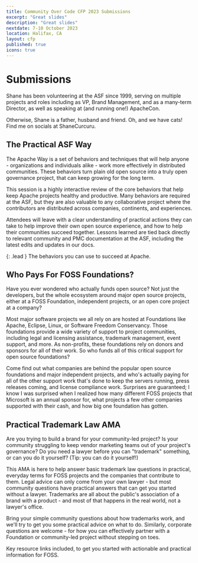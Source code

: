 ```yaml
---
title: Community Over Code CFP 2023 Submissions
excerpt: "Great slides"
description: "Great slides"
nextdate: 7-10 October 2023
location: Halifax, CA
layout: cfp
published: true
icons: true
---
```


# Submissions

Shane has been volunteering at the ASF since 1999, serving on multiple projects and roles including as VP, Brand Management, and as a many-term Director, as well as speaking at (and running one!) ApacheCon.

Otherwise, Shane is a father, husband and friend.  Oh, and we have cats!  Find me on socials at ShaneCurcuru.

## The Practical ASF Way

The Apache Way is a set of behaviors and techniques that will help anyone - organizations and individuals alike - work more effectively in distributed communities.  These behaviors turn plain old open source into a truly open governance project, that can keep growing for the long term. 

This session is a highly interactive review of the core behaviors that help keep Apache projects healthy and productive.  Many behaviors are required at the ASF, but they are also valuable to any collaborative project where the contributors are distributed across companies, continents, and experiences.

Attendees will leave with a clear understanding of practical actions they can take to help improve their own open source experience, and how to help their communities succeed together.  Lessons learned are tied back directly to relevant community and PMC documentation at the ASF, including the latest edits and updates in our docs.

{: .lead }
The behaviors you can use to succeed at Apache.

## Who Pays For FOSS Foundations? 

Have you ever wondered who actually funds open source? Not just the developers, but the whole ecosystem around major open source projects, either at a FOSS Foundation, independent projects, or an open core project at a company? 

Most major software projects we all rely on are hosted at Foundations like Apache, Eclipse, Linux, or Software Freedom Conservancy. Those foundations provide a wide variety of support to project communities, including legal and licensing assistance, trademark management, event support, and more. As non-profits, these foundations rely on donors and sponsors for all of their work. So who funds all of this critical support for open source foundations? 

Come find out what companies are behind the popular open source foundations and major independent projects, and who's actually paying for all of the other support work that's done to keep the servers running, press releases coming, and license compliance work. Surprises are guaranteed; I know I was surprised when I realized how many different FOSS projects that Microsoft is an annual sponsor for, what projects a few other companies supported with their cash, and how big one foundation has gotten.

## Practical Trademark Law AMA

Are you trying to build a brand for your community-led project? Is your community struggling to keep vendor marketing teams out of your project's governance? Do you need a lawyer before you can "trademark" something, or can you do it yourself? (Tip: you can do it yourself!)

This AMA is here to help answer basic trademark law questions in practical, everyday terms for FOSS projects and the companies that contribute to them. Legal advice can only come from your own lawyer - but most community questions have practical answers that can get you started without a lawyer. Trademarks are all about the public's association of a brand with a product - and most of that happens in the real world, not a lawyer's office.

Bring your simple community questions about how trademarks work, and we'll try to get you some practical advice on what to do. Similarly, corporate questions are welcome - for how you can effectively partner with a Foundation or community-led project without stepping on toes.

Key resource links included, to get you started with actionable and practical information for FOSS.